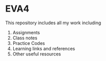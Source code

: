 # EVA4

This repository includes all my work including
1) Assignments
2) Class notes 
3) Practice Codes 
4) Learning links and references
5) Other useful resources
